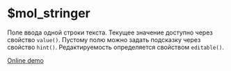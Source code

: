 # $mol_stringer

Поле ввода одной строки текста.
Текущее значение доступно через свойство `value()`.
Пустому полю можно задать подсказку через свойство `hint()`.
Редактируемость определяется свойством `editable()`.

[Online demo](http://eigenmethod.github.io/mol/#demo=mol_stringer_demo)
